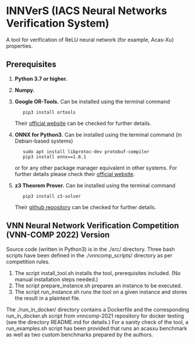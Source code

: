 # INNVerS (IACS Neural Networks Verification System)

A tool for verification of ReLU neural network (for example, Acas-Xu) properties.

## Prerequisites

1. **Python 3.7 or higher.**
2. **Numpy.**
3. **Google OR-Tools.** Can be installed using the terminal command

    ```shell
       pip3 install ortools
    ```
    Their [official website](https://developers.google.com/optimization/) can be checked for further details.
4. **ONNX for Python3.** Can be installed using the terminal command (in Debian-based systems)

    ```shell
       sudo apt install libprotoc-dev protobuf-compiler
       pip3 install onnx==1.8.1
    ```
    
    or for any other package manager equivalent in other systems. For further details please check their [official website](https://pypi.org/project/onnx/).
5. **z3 Theorem Prover.** Can be installed using the terminal command

    ```shell
       pip3 install z3-solver
    ```
    Their [github repository](https://github.com/Z3Prover/z3) can be checked for further details.
    
## VNN Neural Network Verification Competition (VNN-COMP 2022) Version

Source code (written in Python3) is in the ./src/ directory. Three bash scripts have been defined in the ./vnncomp_scripts/ directory as per competition rules.

1. The script install_tool.sh installs the tool, prerequisites included. (No manual installation steps needed.)
2. The script prepare_instance.sh prepares an instance to be executed.
3. The script run_instance.sh runs the tool on a given instance and stores the result in a plaintext file.

The ./run_in_docker/ directory contains a Dockerfile and the corresponding run_in_docker.sh script from vnncomp-2021 repository for docker testing (see the directory README.md for details.) For a sanity check of the tool, a run_examples.sh script has been provided that runs an acasxu benchmark as well as two custom benchmarks prepared by the authors.
